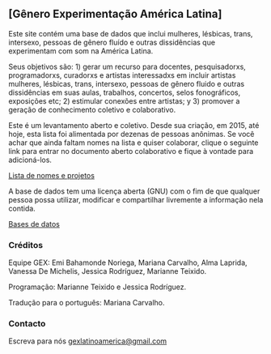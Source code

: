 ## [Gênero Experimentação América Latina]
 
Este site contém uma base de dados que inclui mulheres, lésbicas, trans, intersexo, pessoas de gênero fluído e outras dissidências que experimentam com som na América Latina.
 
Seus objetivos são: 1) gerar um recurso para docentes, pesquisadorxs, programadorxs, curadorxs e artistas interessadxs em incluir artistas mulheres, lésbicas, trans, intersexo, pessoas de gênero fluido e outras dissidências em suas aulas, trabalhos, concertos, selos fonográficos, exposições etc; 2) estimular conexões entre artistas; y 3) promover a geração de conhecimento coletivo e colaborativo.
 
Este é um levantamento aberto e coletivo. Desde sua criação, em 2015, até hoje, esta lista foi alimentada por dezenas de pessoas anônimas. Se você achar que ainda faltam nomes na lista e quiser colaborar, clique o seguinte link para entrar no documento aberto colaborativo e fique à vontade para adicioná-los.
 
[Lista de nomes e projetos](https://docs.google.com/document/d/1mtdZueD4sV1sg4j4XWx-84YZrhAa7f1KGV3CMJ3phGM/edit#)  

A base de dados tem uma licença aberta (GNU) com o fim de que qualquer pessoa possa utilizar, modificar e compartilhar livremente a informação nela contida.

[Bases de datos](./basededatos.html)
 
### Créditos

Equipe GEX: Emi Bahamonde Noriega, Mariana Carvalho, Alma Laprida, Vanessa De Michelis, Jessica Rodríguez, Marianne Teixido.  

Programação: Marianne Teixido e Jessica Rodríguez.  

Tradução para o português: Mariana Carvalho.  


### Contacto

Escreva para nós gexlatinoamerica@gmail.com

















